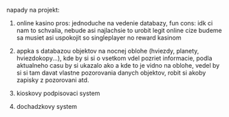 napady na projekt:

1. online kasino
   pros: jednoduche na vedenie databazy, fun
   cons: idk ci nam to schvalia, nebude asi najlachsie to urobit legit online cize budeme sa musiet asi uspokojit so singleplayer no reward kasinom

2. appka s databazou objektov na nocnej oblohe (hviezdy, planety, hviezdokopy...), kde by si si o vsetkom vdel pozriet informacie,
   podla aktualneho casu by si ukazalo ako a kde to je vidno na oblohe,
   vedel by si si tam davat vlastne pozorovania danych objektov, robit si akoby zapisky z pozorovani atd.

3. kioskovy podpisovaci system 

4. dochadzkovy system 